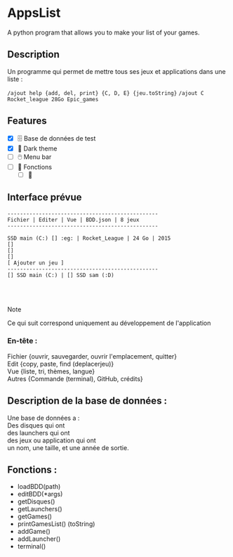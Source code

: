 # AppsList
A python program that allows you to make your list of your games.

## Description
Un programme qui permet de mettre tous ses jeux et applications dans une liste :  

`/ajout help {add, del, print} {C, D, E} {jeu.toString}`
`/ajout C Rocket_league 28Go Epic_games`

## Features
- [X] 🗄️ Base de données de test
- [X] 🌙 Dark theme
- [ ] 🖱️ Menu bar
- [ ] 📝 Fonctions
  - [ ] 🔗

## Interface prévue
```
------------------------------------------------
Fichier | Editer | Vue | BDD.json | 8 jeux
------------------------------------------------

SSD main (C:) [] :eg: | Rocket_League | 24 Go | 2015
[]
[]
[]
[ Ajouter un jeu ]
------------------------------------------------
[] SSD main (C:) | [] SSD sam (:D)
```
<br><br>  
>[!NOTE]
>Ce qui suit correspond uniquement au développement de l'application

### En-tête :
Fichier {ouvrir, sauvegarder, ouvrir l'emplacement, quitter}  
Edit {copy, paste, find (deplacerjeu)}  
Vue {liste, tri, thèmes, langue}  
Autres {Commande (terminal), GitHub, crédits}  

## Description de la base de données :
Une base de données a :  
Des disques qui ont  
des launchers qui ont  
des jeux ou application qui ont  
un nom, une taille, et une année de sortie.  
## Fonctions :
- loadBDD(path)
- editBDD(*args)
- getDisques()
- getLaunchers()
- getGames()
- printGamesList() (toString)
- addGame()
- addLauncher()
- terminal()
